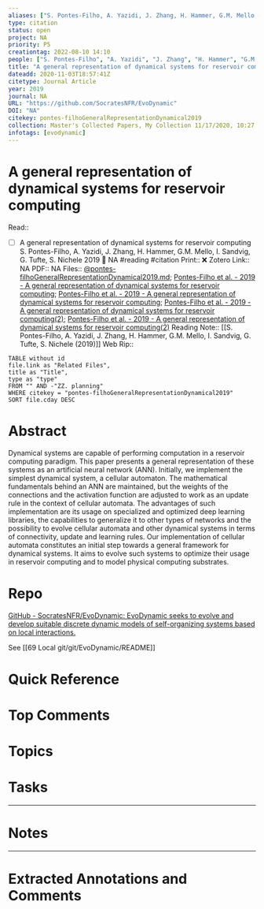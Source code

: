 ```yaml
---
aliases: ["S. Pontes-Filho, A. Yazidi, J. Zhang, H. Hammer, G.M. Mello, I. Sandvig, G. Tufte, S. Nichele (2019)",]
type: citation
status: open
project: NA
priority: P5
creationtag: 2022-08-10 14:10
people: ["S. Pontes-Filho", "A. Yazidi", "J. Zhang", "H. Hammer", "G.M. Mello", "I. Sandvig", "G. Tufte", "S. Nichele"]
title: "A general representation of dynamical systems for reservoir computing"
dateadd: 2020-11-03T18:57:41Z
citetype: Journal Article
year: 2019
journal: NA
URL: "https://github.com/SocratesNFR/EvoDynamic"
DOI: "NA"
citekey: pontes-filhoGeneralRepresentationDynamical2019
collection: Master's Collected Papers, My Collection 11/17/2020, 10:27:41 PM, My Collection2
infotags: [evodynamic]
---
```


# A general representation of dynamical systems for reservoir computing
Read:: 
- [ ] A general representation of dynamical systems for reservoir computing S. Pontes-Filho, A. Yazidi, J. Zhang, H. Hammer, G.M. Mello, I. Sandvig, G. Tufte, S. Nichele 2019 🛫 NA #reading #citation
Print::  ❌
Zotero Link:: NA
PDF:: NA
Files:: [@pontes-filhoGeneralRepresentationDynamical2019.md](file:///G:%5CMy%20Drive%5CObsidian%5CObsidian%5CCharlie%20Vault%5CMDnotes%5C@pontes-filhoGeneralRepresentationDynamical2019.md); [Pontes-Filho et al. - 2019 - A general representation of dynamical systems for reservoir computing](file:////home/michaelt/Insync/m@tarlton.info/Google%20Drive/06.%20Zotero/storage/RZC6ZMHR/Pontes-Filho%20et%20al.%20-%202019%20-%20A%20general%20representation%20of%20dynamical%20systems%20for%20reservoir%20computing.pdf); [Pontes-Filho et al. - 2019 - A general representation of dynamical systems for reservoir computing](file:////home/michaelt/Insync/m@tarlton.info/Google%20Drive/06.%20Zotero/storage/42QECMX9/Pontes-Filho%20et%20al_2019_A%20general%20representation%20of%20dynamical%20systems%20for%20reservoir%20computing.pdf); [Pontes-Filho et al. - 2019 - A general representation of dynamical systems for reservoir computing(2)](file:////home/michaelt/Insync/m@tarlton.info/Google%20Drive/06.%20Zotero/storage/DS7EBKZT/Pontes-Filho%20et%20al.%20-%202019%20-%20A%20general%20representation%20of%20dynamical%20systems%20for%20reservoir%20computing(2).pdf); [Pontes-Filho et al. - 2019 - A general representation of dynamical systems for reservoir computing(2)](file:////home/michaelt/Insync/m@tarlton.info/Google%20Drive/06.%20Zotero/storage/TLFW5M9L/Pontes-Filho%20et%20al.%20-%202019%20-%20A%20general%20representation%20of%20dynamical%20systems%20for%20reservoir%20computing(2).pdf)
Reading Note:: [[S. Pontes-Filho, A. Yazidi, J. Zhang, H. Hammer, G.M. Mello, I. Sandvig, G. Tufte, S. Nichele (2019)]]
Web Rip:: 

```dataview
TABLE without id
file.link as "Related Files",
title as "Title",
type as "type"
FROM "" AND -"ZZ. planning"
WHERE citekey = "pontes-filhoGeneralRepresentationDynamical2019" 
SORT file.cday DESC
```

# Abstract
Dynamical systems are capable of performing computation in a reservoir computing paradigm. This paper presents a general representation of these systems as an artificial neural network (ANN). Initially, we implement the simplest dynamical system, a cellular automaton. The mathematical fundamentals behind an ANN are maintained, but the weights of the connections and the activation function are adjusted to work as an update rule in the context of cellular automata. The advantages of such implementation are its usage on specialized and optimized deep learning libraries, the capabilities to generalize it to other types of networks and the possibility to evolve cellular automata and other dynamical systems in terms of connectivity, update and learning rules. Our implementation of cellular automata constitutes an initial step towards a general framework for dynamical systems. It aims to evolve such systems to optimize their usage in reservoir computing and to model physical computing substrates.

# Repo
[GitHub - SocratesNFR/EvoDynamic: EvoDynamic seeks to evolve and develop suitable discrete dynamic models of self-organizing systems based on local interactions.](https://github.com/SocratesNFR/EvoDynamic)

See [[69 Local git/git/EvoDynamic/README]]

# Quick Reference


# Top Comments


# Topics


# Tasks


----
# Notes


----
# Extracted Annotations and Comments